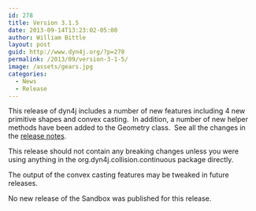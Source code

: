 ```yaml
---
id: 278
title: Version 3.1.5
date: 2013-09-14T13:23:02-05:00
author: William Bittle
layout: post
guid: http://www.dyn4j.org/?p=278
permalink: /2013/09/version-3-1-5/
image: /assets/gears.jpg
categories:
  - News
  - Release
---
```

This release of dyn4j includes a number of new features including 4 new primitive shapes and convex casting.  In addition, a number of new helper methods have been added to the Geometry class.  See all the changes in the <a onclick="javascript:pageTracker._trackPageview('/outgoing/github.com/dyn4j/dyn4j/blob/master/release-notes.txt');" title="Release Notes"  href="https://github.com/dyn4j/dyn4j/blob/master/release-notes.txt">release notes</a>.

This release should not contain any breaking changes unless you were using anything in the org.dyn4j.collision.continuous package directly.

The output of the convex casting features may be tweaked in future releases.

No new release of the Sandbox was published for this release.